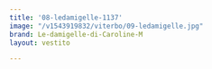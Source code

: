 ```yaml
---
title: '08-ledamigelle-1137'
image: "/v1543919832/viterbo/09-ledamigelle.jpg"
brand: Le-damigelle-di-Caroline-M
layout: vestito

---
```


